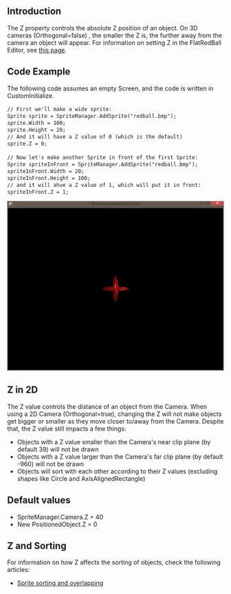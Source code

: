 ## Introduction

The Z property controls the absolute Z position of an object. On 3D cameras (Orthogonal=false) , the smaller the Z is, the further away from the camera an object will appear. For information on setting Z in the FlatRedBall Editor, see [this page](/documentation/tools/glue-reference/objects/glue-reference-objects-z.md "Glue:Reference:Objects:Z").

## Code Example

The following code assumes an empty Screen, and the code is written in CustomInitialize.

    // First we'll make a wide sprite:
    Sprite sprite = SpriteManager.AddSprite("redball.bmp");
    sprite.Width = 100;
    sprite.Height = 20;
    // And it will have a Z value of 0 (which is the default)
    sprite.Z = 0;

    // Now let's make another Sprite in front of the first Sprite:
    Sprite spriteInFront = SpriteManager.AddSprite("redball.bmp");
    spriteInFront.Width = 20;
    spriteInFront.Height = 100;
    // and it will ahve a Z value of 1, which will put it in front:
    spriteInFront.Z = 1;

![SpriteZ.PNG](/media/migrated_media-SpriteZ.PNG)

## Z in 2D

The Z value controls the distance of an object from the Camera. When using a 2D Camera (Orthogonal=true), changing the Z will not make objects get bigger or smaller as they move closer to/away from the Camera. Despite that, the Z value still impacts a few things:

-   Objects with a Z value smaller than the Camera's near clip plane (by default 39) will not be drawn
-   Objects with a Z value larger than the Camera's far clip plane (by default -960) will not be drawn
-   Objects will sort with each other according to their Z values (excluding shapes like Circle and AxisAlignedRectangle)

## Default values

-   SpriteManager.Camera.Z = 40
-   New PositionedObject.Z = 0

## Z and Sorting

For information on how Z affects the sorting of objects, check the following articles:

-   [Sprite sorting and overlapping](/frb/docs/index.php?title=FlatRedBall.Sprite:Sorting_and_Overlapping#Setting_Z_Value "FlatRedBall.Sprite:Sorting and Overlapping")
